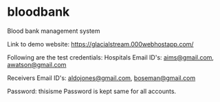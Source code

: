 # bloodbank
Blood bank management system

Link to demo website: https://glacialstream.000webhostapp.com/

Following are the test credentials:
Hospitals Email ID's: aims@gmail.com, awatson@gmail.com 

Receivers Email ID's: aldojones@gmail.com, boseman@gmail.com  

Password: thisisme
Password is kept same for all accounts.
